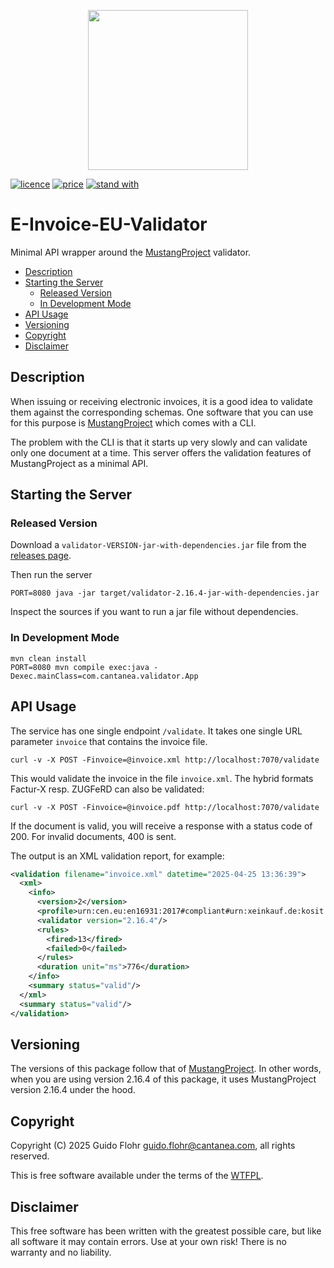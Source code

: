 <p align="center">
	<img
		src="https://raw.githubusercontent.com/gflohr/e-invoice-eu/main/assets/e-invoice-eu-logo-2.webp"
		width="256" height="256" />
</p>

[![licence](https://img.shields.io/badge/licence-WTFPL-blue)](http://www.wtfpl.net/)
[![price](https://img.shields.io/badge/price-FREE-green)](https://github.com/gflohr/qgoda/blob/main/LICENSE)
[![stand with](https://img.shields.io/badge/stand%20with-Ukraine🇺🇦-ffc107)](https://www.standwithukraineeurope.com/en//)

# E-Invoice-EU-Validator<!-- omit from toc -->

Minimal API wrapper around the [MustangProject](https://github.com/ZUGFeRD/mustangproject)
validator.

- [Description](#description)
- [Starting the Server](#starting-the-server)
	- [Released Version](#released-version)
	- [In Development Mode](#in-development-mode)
- [API Usage](#api-usage)
- [Versioning](#versioning)
- [Copyright](#copyright)
- [Disclaimer](#disclaimer)

## Description

When issuing or receiving electronic invoices, it is a good idea to validate
them against the corresponding schemas. One software that you can use for this
purpose is [MustangProject](https://github.com/ZUGFeRD/mustangproject) which
comes with a CLI.

The problem with the CLI is that it starts up very slowly and can validate
only one document at a time. This server offers the validation
features of MustangProject as a minimal API.

## Starting the Server

### Released Version

Download a `validator-VERSION-jar-with-dependencies.jar` file from the
[releases page](https://github.com/gflohr/e-invoice-eu-validator/releases).

Then run the server

```shell
PORT=8080 java -jar target/validator-2.16.4-jar-with-dependencies.jar
```

Inspect the sources if you want to run a jar file without dependencies.

### In Development Mode

```shell
mvn clean install
PORT=8080 mvn compile exec:java -Dexec.mainClass=com.cantanea.validator.App
```

## API Usage

The service has one single endpoint `/validate`. It takes one single URL
parameter `invoice` that contains the invoice file.

```shell
curl -v -X POST -Finvoice=@invoice.xml http://localhost:7070/validate
```

This would validate the invoice in the file `invoice.xml`. The hybrid
formats Factur-X resp. ZUGFeRD can also be validated:

```shell
curl -v -X POST -Finvoice=@invoice.pdf http://localhost:7070/validate
```

If the document is valid, you will receive a response with a status code of 200.
For invalid documents, 400 is sent.

The output is an XML validation report, for example:

```xml
<validation filename="invoice.xml" datetime="2025-04-25 13:36:39">
  <xml>
    <info>
      <version>2</version>
      <profile>urn:cen.eu:en16931:2017#compliant#urn:xeinkauf.de:kosit:xrechnung_3.0</profile>
      <validator version="2.16.4"/>
      <rules>
        <fired>13</fired>
        <failed>0</failed>
      </rules>
      <duration unit="ms">776</duration>
    </info>
    <summary status="valid"/>
  </xml>
  <summary status="valid"/>
</validation>
```

## Versioning

The versions of this package follow that of
[MustangProject](https://github.com/ZUGFeRD/mustangproject). In other words,
when you are using version 2.16.4 of this package, it uses MustangProject
version 2.16.4 under the hood.

## Copyright

Copyright (C) 2025 Guido Flohr <guido.flohr@cantanea.com>, all
rights reserved.

This is free software available under the terms of the
[WTFPL](http://www.wtfpl.net/).

## Disclaimer

This free software has been written with the greatest possible care, but like
all software it may contain errors. Use at your own risk! There is no
warranty and no liability.
